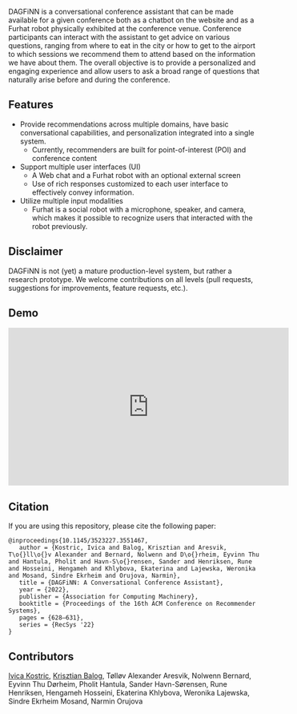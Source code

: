 DAGFiNN is a conversational conference assistant that can be made available for a given conference both as a chatbot on the website and as a Furhat robot physically exhibited at the conference venue. Conference participants can interact with the assistant to get advice on various questions, ranging from where to eat in the city or how to get to the airport to which sessions we recommend them to attend based on the information we have about them. The overall objective is to provide a personalized and engaging experience and allow users to ask a broad range of questions that naturally arise before and during the conference.



## Features

 * Provide recommendations across multiple domains, have basic conversational capabilities, and personalization integrated into a single system. 
    - Currently, recommenders are built for point-of-interest (POI) and conference content
 * Support multiple user interfaces (UI)
    - A Web chat and a Furhat robot with an optional external screen
    - Use of rich responses customized to each user interface to effectively convey information.
 * Utilize multiple input modalities
    - Furhat is a social robot with a microphone, speaker, and camera, which makes it possible to recognize users that interacted with the robot previously.



## Disclaimer

DAGFiNN is not (yet) a mature production-level system, but rather a research prototype.  We welcome contributions on all levels (pull requests, suggestions for improvements, feature requests, etc.).


## Demo

<p style="text-align: center;">
<iframe width="560" height="315" src="https://www.youtube.com/embed/YDr2-X28Gi0" title="YouTube video player" frameborder="0" allow="accelerometer; autoplay; clipboard-write; encrypted-media; gyroscope; picture-in-picture" allowfullscreen></iframe>
</p>

## Citation


If you are using this repository, please cite the following paper:

```
@inproceedings{10.1145/3523227.3551467,
   author = {Kostric, Ivica and Balog, Krisztian and Aresvik, T\o{}ll\o{}v Alexander and Bernard, Nolwenn and D\o{}rheim, Eyvinn Thu and Hantula, Pholit and Havn-S\o{}rensen, Sander and Henriksen, Rune and Hosseini, Hengameh and Khlybova, Ekaterina and Lajewska, Weronika and Mosand, Sindre Ekrheim and Orujova, Narmin},
   title = {DAGFiNN: A Conversational Conference Assistant},
   year = {2022},
   publisher = {Association for Computing Machinery},
   booktitle = {Proceedings of the 16th ACM Conference on Recommender Systems},
   pages = {628–631},
   series = {RecSys '22}
}
```


## Contributors

[Ivica Kostric](https://ikostric.github.io/), [Krisztian Balog](krisztianbalog.com), Tølløv Alexander Aresvik, Nolwenn Bernard, Eyvinn Thu Dørheim, Pholit Hantula, Sander Havn-Sørensen, Rune Henriksen, Hengameh Hosseini, Ekaterina Khlybova, Weronika Lajewska, Sindre Ekrheim Mosand, Narmin Orujova
